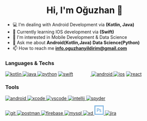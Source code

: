<h1 align="center">Hi, I'm Oğuzhan 👋</h1>

- 💻 I’m dealing with Android Development via **(Kotlin, Java)**
- 🌱 Currently learning IOS development via **(Swift)**
- 🎸 I'm interested in Mobile Development & Data Science
- 💬 Ask me about **Android(Kotlin,Java)** **Data Science(Python)**
- 📫 How to reach me **info.oguzhanyildirim@gmail.com**

<h3 align="left">Languages & Techs</h3>
<a href="https://kotlinlang.org/" target="_blank"> <img src="https://upload.wikimedia.org/wikipedia/commons/7/74/Kotlin_Icon.png" alt="kotlin" width="30" height="30"/> </a>
<a href="https://www.oracle.com/java/" target="_blank"> <img src="https://upload.wikimedia.org/wikipedia/tr/2/2e/Java_Logo.svg" alt="java" width="30" height="30"/> </a>
<a href="https://www.python.org/" target="_blank"> <img src="https://i.pinimg.com/originals/91/94/c9/9194c978fa63798b2e882e6fda5eb953.png" alt="python" width="30" height="30"/></a>
<a href="https://www.apple.com/tr/ios/" target="_blank"> <img src="https://developer.apple.com/swift/images/swift-og.png" alt="swift" width="30" height="30"/></a>
&nbsp; &nbsp; &nbsp; &nbsp; &nbsp; &nbsp; &nbsp;<a href="https://developer.android.com/" target="_blank"> <img src="https://www.vectorlogo.zone/logos/android/android-icon.svg" alt="android" width="30" height="30"/> </a>
<a href="https://www.apple.com/tr/ios/" target="_blank"> <img src="https://wiki.videolan.org/images/IOS_logo.png" alt="ios" width="30" height="30"/></a>
<a href="https://docs.expo.dev/" target="_blank"> <img src="https://upload.wikimedia.org/wikipedia/commons/thumb/4/47/React.svg/1200px-React.svg.png" alt="react" width="30" height="30"/> </a>
<h3 align="left">Tools</h3>
<a href="https://developer.android.com/studio" target="_blank"> <img src="https://upload.wikimedia.org/wikipedia/commons/thumb/9/95/Android_Studio_Icon_3.6.svg/768px-Android_Studio_Icon_3.6.svg.png" alt="android" width="30" height="30"/> </a> 
<a href="https://developer.apple.com/xcode/" target="_blank"> <img src="https://is4-ssl.mzstatic.com/image/thumb/Purple114/v4/6b/ed/ec/6bedecd4-5e33-2447-d5dd-e6a959c90601/Xcode-85-220-0-4-2x.png/1200x630bb.png" alt="xcode" width="30" height="30"/> </a>
<a href="https://code.visualstudio.com/" target="_blank"> <img src="https://upload.wikimedia.org/wikipedia/commons/thumb/9/9a/Visual_Studio_Code_1.35_icon.svg/1024px-Visual_Studio_Code_1.35_icon.svg.png" alt="vscode" width="30" height="30"/> </a>
<a href="https://www.jetbrains.com/idea/" target="_blank"> <img src="https://upload.wikimedia.org/wikipedia/commons/9/9c/IntelliJ_IDEA_Icon.svg" alt="intellij" width="30" height="30"/> </a>
<a href="https://www.spyder-ide.org" target="_blank"> <img src="https://upload.wikimedia.org/wikipedia/commons/thumb/7/7e/Spyder_logo.svg/2048px-Spyder_logo.svg.png" alt="spyder" width="40" height="37"/> </a>

<a href="https://git-scm.com/" target="_blank"> <img src="https://www.vectorlogo.zone/logos/git-scm/git-scm-icon.svg" alt="git" width="30" height="30"/> </a>
<a href="https://postman.com" target="_blank"> <img src="https://www.vectorlogo.zone/logos/getpostman/getpostman-icon.svg" alt="postman" width="30" height="30"/> </a> 
<a href="https://firebase.google.com/" target="_blank"> <img src="https://www.vectorlogo.zone/logos/firebase/firebase-icon.svg" alt="firebase" width="30" height="30"/>
<a href="https://www.mysql.com/" target="_blank"> <img src="https://www.vectorlogo.zone/logos/mysql/mysql-official.svg" alt="mysql" width="30" height="30"/> </a>
<a href="https://www.adobe.com/products/xd.html" target="_blank"> <img src="https://cdn.worldvectorlogo.com/logos/adobe-xd.svg" alt="xd" width="30" height="30"/> </a>
<a href="https://www.photoshop.com/en" target="_blank"> <img src="https://raw.githubusercontent.com/devicons/devicon/master/icons/photoshop/photoshop-line.svg" alt="photoshop" width="30" height="30"/> </a>
<a href="https://www.atlassian.com/software/jira" target="_blank"> <img src="https://images.squarespace-cdn.com/content/v1/5dc1ccd7e0292e070ef93a24/1582586865629-PN8VT9EY3DPJSTYL46AC/jira-small%402x.png" alt="jira" width="35" height="35"/> </a>
